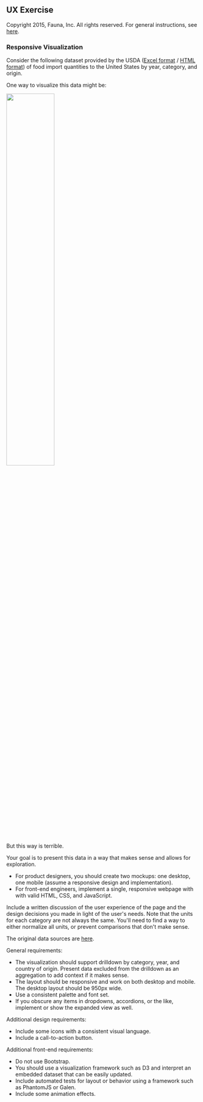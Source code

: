 
## UX Exercise

Copyright 2015, Fauna, Inc. All rights reserved. For general instructions, see [here](https://github.com/faunadb/exercises/blob/master/README.md).

### Responsive Visualization

Consider the following dataset provided by the USDA ([Excel format](https://raw.githubusercontent.com/faunadb/exercises/master/visualization/importedfoodsbycountry2015.xls) / [HTML format](https://raw.githubusercontent.com/faunadb/exercises/master/visualization/importedfoodsbycountry2015.tar.gz)) of food import quantities to the United States by year, category, and origin.

One way to visualize this data might be:

<img src="https://raw.githubusercontent.com/faunadb/exercises/master/visualization/visualization.jpg" width="50%">

But this way is terrible.

Your goal is to present this data in a way that makes sense and allows for exploration.

  - For product designers, you should create two mockups: one desktop, one mobile (assume a responsive design and implementation).
  - For front-end engineers, implement a single, responsive webpage with with valid HTML, CSS, and JavaScript.

Include a written discussion of the user experience of the page and the design decisions you made in light of the user's needs. Note that the units for each category are not always the same. You'll need to find a way to either normalize all units, or prevent comparisons that don't make sense.

The original data sources are [here](http://www.ers.usda.gov/data-products/us-food-imports.aspx).

General requirements:

  - The visualization should support drilldown by category, year, and country of origin. Present data excluded from the drilldown as an aggregation to add context if it makes sense.
  - The layout should be responsive and work on both desktop and mobile. The desktop layout should be 950px wide.
  - Use a consistent palette and font set.
  - If you obscure any items in dropdowns, accordions, or the like, implement or show the expanded view as well.

Additional design requirements:

  - Include some icons with a consistent visual language.
  - Include a call-to-action button.

Additional front-end requirements:

  - Do not use Bootstrap.
  - You should use a visualization framework such as D3 and interpret an embedded dataset that can be easily updated.
  - Include automated tests for layout or behavior using a framework such as PhantomJS or Galen.
  - Include some animation effects.
